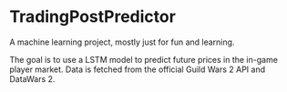# TradingPostPredictor

A machine learning project, mostly just for fun and learning.

The goal is to use a LSTM model to predict future prices in the in-game player market. Data is fetched from the official Guild Wars 2 API and DataWars 2.

